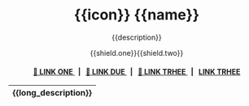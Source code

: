 <p align="center">
    <h1 align="center">
        {{icon}} {{name}}
    </h1>
    <p align="center">{{description}}</p>
</p>

<p align="center">
    {{shield.one}}{{shield.two}}
</p>

<div align="center">
    <h4>
        <a href="{{repository}}">
            👥 LINK ONE
        </a>
        <span>&nbsp;&nbsp;|&nbsp;&nbsp;</span>
        <a href="{{repository}}">
            🤝 LINK DUE
        </a>
        <span>&nbsp;&nbsp;|&nbsp;&nbsp;</span>
        <a href="{{repository}}/issues">
            🔎 LINK TRHEE
        </a>
        <span>&nbsp;&nbsp;|&nbsp;&nbsp;</span>
        <a href="{{repository}}/issues">
             LINK TRHEE
        </a>
    </h4>
</div>

| {{long_description}} |
| ------------------ |